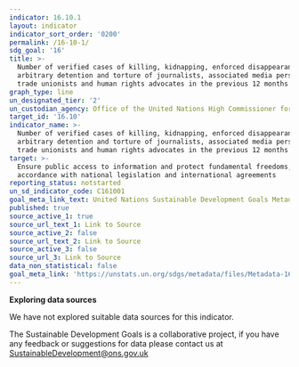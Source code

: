 ```yaml
---
indicator: 16.10.1
layout: indicator
indicator_sort_order: '0200'
permalink: /16-10-1/
sdg_goal: '16'
title: >-
  Number of verified cases of killing, kidnapping, enforced disappearance,
  arbitrary detention and torture of journalists, associated media personnel,
  trade unionists and human rights advocates in the previous 12 months
graph_type: line
un_designated_tier: '2'
un_custodian_agency: Office of the United Nations High Commissioner for Human Rights (OHCHR)
target_id: '16.10'
indicator_name: >-
  Number of verified cases of killing, kidnapping, enforced disappearance,
  arbitrary detention and torture of journalists, associated media personnel,
  trade unionists and human rights advocates in the previous 12 months
target: >-
  Ensure public access to information and protect fundamental freedoms, in
  accordance with national legislation and international agreements
reporting_status: notstarted
un_sd_indicator_code: C161001
goal_meta_link_text: United Nations Sustainable Development Goals Metadata (pdf 1361kB)
published: true
source_active_1: true
source_url_text_1: Link to Source
source_active_2: false
source_url_text_2: Link to Source
source_active_3: false
source_url_3: Link to Source
data_non_statistical: false
goal_meta_link: 'https://unstats.un.org/sdgs/metadata/files/Metadata-16-10-01.pdf'
---
```

**Exploring data sources**

We have not explored suitable data sources for this indicator. 

The Sustainable Development Goals is a collaborative project, if you have any feedback or suggestions for data please contact us at <SustainableDevelopment@ons.gov.uk>
